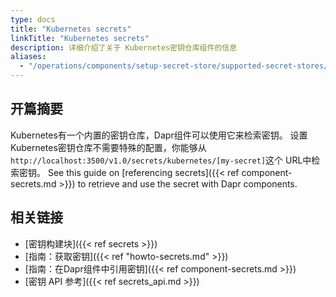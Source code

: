 ```yaml
---
type: docs
title: "Kubernetes secrets"
linkTitle: "Kubernetes secrets"
description: 详细介绍了关于 Kubernetes密钥仓库组件的信息
aliases:
  - "/operations/components/setup-secret-store/supported-secret-stores/kubernetes-secret-store/"
---
```


## 开篇摘要

Kubernetes有一个内置的密钥仓库，Dapr组件可以使用它来检索密钥。 设置Kubernetes密钥仓库不需要特殊的配置，你能够从`http://localhost:3500/v1.0/secrets/kubernetes/[my-secret]`这个 URL中检索密钥。 See this guide on [referencing secrets]({{< ref component-secrets.md >}}) to retrieve and use the secret with Dapr components.

## 相关链接
- [密钥构建块]({{< ref secrets >}})
- [指南：获取密钥]({{< ref "howto-secrets.md" >}})
- [指南：在Dapr组件中引用密钥]({{< ref component-secrets.md >}})
- [密钥 API 参考]({{< ref secrets_api.md >}})
